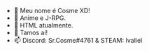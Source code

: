 - 👋 Meu nome é Cosme XD!
- 👀 Anime e J-RPG.
- 🌱 HTML atualmente.
- 💞️ Tamos aí!
- 📫 Discord: Sr.Cosme#4761 & STEAM: Ivaliel

<!---
cosme7/cosme7 is a ✨ special ✨ repository because its `README.md` (this file) appears on your GitHub profile.
You can click the Preview link to take a look at your changes.
--->
